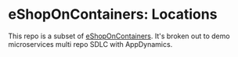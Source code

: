 # eShopOnContainers: Locations
This repo is a subset of [eShopOnContainers](https://github.com/dotnet-architecture/eShopOnContainers). It's broken out to demo microservices multi repo SDLC with AppDynamics.